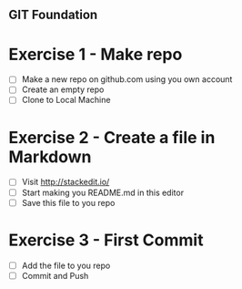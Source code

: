 ﻿## GIT Foundation

# Exercise 1 - Make repo
- [ ] Make a new repo on github.com using you own account
- [ ] Create an empty repo
- [ ] Clone to Local Machine

# Exercise 2 - Create a file in Markdown
- [ ] Visit http://stackedit.io/
- [ ] Start making you README.md in this editor
- [ ] Save this file to you repo 

# Exercise 3 - First Commit
- [ ] Add the file to you repo
- [ ] Commit and Push
